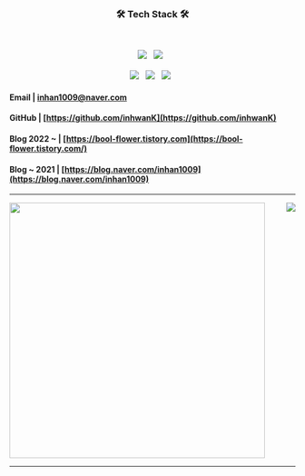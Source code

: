 <!-- ### 알고리즘 공부... 👋 -->
 
<h3 align="center"><b>🛠 Tech Stack 🛠</b></h3>
</br>

<p align="center">
<img src="https://img.shields.io/badge/JavaScript-F7DF1E?style=flat-squar&logo=JavaScript&logoColor=white"/></a> &nbsp
<img src="https://img.shields.io/badge/jquery-0769AD?style=flat-square&logo=jquery&logoColor=white"></a> &nbsp

<br>
<br>
<img src="https://img.shields.io/badge/JAVA-007396?style=flat-square&logo=java&logoColor=white"/></a> &nbsp
<img src="https://img.shields.io/badge/Spring Boot-6DB33F?style=flat-square&logo=SpringBoot&logoColor=white"></a>  &nbsp
<img src="https://img.shields.io/badge/MySQL-4479A1?style=flat-square&logo=MySQL&logoColor=white"/></a> &nbsp 


#### Email | inhan1009@naver.com

#### GitHub | [https://github.com/inhwanK](https://github.com/inhwanK)

#### Blog 2022 ~ | [https://bool-flower.tistory.com](https://bool-flower.tistory.com/)

#### Blog ~ 2021 | [https://blog.naver.com/inhan1009](https://blog.naver.com/inhan1009)

---

<a href="https://github.com/inhwanK">
  
  <img align="right" src="https://github-readme-stats.vercel.app/api/top-langs/?username=inhwanK&layout=compact" />
  <img align="center" width="450px"src="https://github-readme-stats.vercel.app/api?username=inhwanK&show_icons=true" />
</a>

---
</article>


<!--

- 프로필 꾸미기 stat 등... -
https://github.com/anuraghazra/github-readme-stats

- 프로젝트 readme 참고 -
https://github.com/procompiler/developer-village


- icone 링크 -
https://simpleicons.org

- badge 링크 -
https://img.shields.io

- badge tag 예시 -
<img src="https://img.shields.io/badge/Java-000000?style=flat-square&logo=Java&logoColor=white"/></a>

- badge style 예시 -
?style=plastic&logo=appveyor
?style=flat&logo=appveyor
?style=flat-square&logo=appveyor
?style=for-the-badge&logo=appveyor

**inhwanK/inhwanK** is a ✨ _special_ ✨ repository because its `README.md` (this file) appears on your GitHub profile.

Here are some ideas to get you started:

- 🔭 I’m currently working on ...
- 🌱 I’m currently learning ...
- 👯 I’m looking to collaborate on ...
- 🤔 I’m looking for help with ...
- 💬 Ask me about ...
- 📫 How to reach me: ...
- 😄 Pronouns: ...
- ⚡ Fun fact: ...
-->
